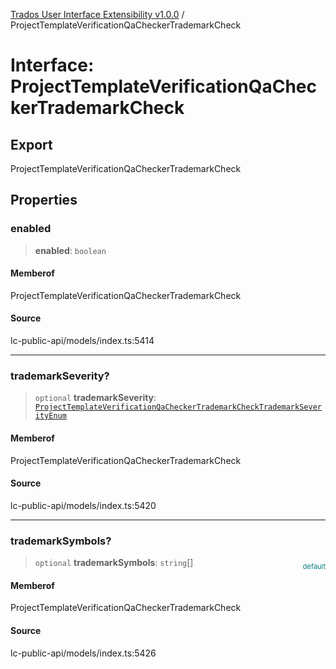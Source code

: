 [Trados User Interface Extensibility v1.0.0](../wiki/globals) / ProjectTemplateVerificationQaCheckerTrademarkCheck

# Interface: ProjectTemplateVerificationQaCheckerTrademarkCheck

## Export

ProjectTemplateVerificationQaCheckerTrademarkCheck

## Properties

### enabled

> **enabled**: `boolean`

#### Memberof

ProjectTemplateVerificationQaCheckerTrademarkCheck

#### Source

lc-public-api/models/index.ts:5414

***

### trademarkSeverity?

> `optional` **trademarkSeverity**: [`ProjectTemplateVerificationQaCheckerTrademarkCheckTrademarkSeverityEnum`](../wiki/Type.ProjectTemplateVerificationQaCheckerTrademarkCheckTrademarkSeverityEnum)

#### Memberof

ProjectTemplateVerificationQaCheckerTrademarkCheck

#### Source

lc-public-api/models/index.ts:5420

***

### trademarkSymbols?

> `optional` **trademarkSymbols**: `string`[]

<div style="display:inline; float:right; color:#008080; margin-top:-23px; font-size:11px">default</div><div style="display: inline;"></div>

#### Memberof

ProjectTemplateVerificationQaCheckerTrademarkCheck

#### Source

lc-public-api/models/index.ts:5426
